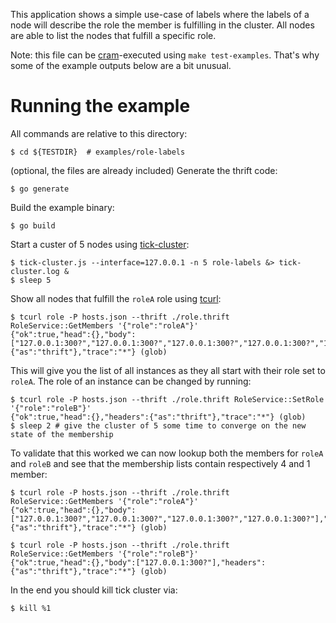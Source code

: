 This application shows a simple use-case of labels where the labels of a node will describe the role the member is fulfilling in the cluster. All nodes are able to list the nodes that fulfill a specific role.

Note: this file can be [cram][3]-executed using `make test-examples`. That's why some of the example outputs below are a bit unusual.

# Running the example

All commands are relative to this directory:

    $ cd ${TESTDIR}  # examples/role-labels

(optional, the files are already included) Generate the thrift code:

    $ go generate

Build the example binary:

    $ go build

Start a custer of 5 nodes using [tick-cluster][1]:

    $ tick-cluster.js --interface=127.0.0.1 -n 5 role-labels &> tick-cluster.log &
    $ sleep 5

Show all nodes that fulfill the `roleA` role using [tcurl][2]:

    $ tcurl role -P hosts.json --thrift ./role.thrift RoleService::GetMembers '{"role":"roleA"}'
    {"ok":true,"head":{},"body":["127.0.0.1:300?","127.0.0.1:300?","127.0.0.1:300?","127.0.0.1:300?","127.0.0.1:300?"],"headers":{"as":"thrift"},"trace":"*"} (glob)

This will give you the list of all instances as they all start with their role set to `roleA`. The role of an instance can be changed by running:

    $ tcurl role -P hosts.json --thrift ./role.thrift RoleService::SetRole '{"role":"roleB"}'
    {"ok":true,"head":{},"headers":{"as":"thrift"},"trace":"*"} (glob)
    $ sleep 2 # give the cluster of 5 some time to converge on the new state of the membership

To validate that this worked we can now lookup both the members for `roleA` and `roleB` and see that the membership lists contain respectively 4 and 1 member:

    $ tcurl role -P hosts.json --thrift ./role.thrift RoleService::GetMembers '{"role":"roleA"}'
    {"ok":true,"head":{},"body":["127.0.0.1:300?","127.0.0.1:300?","127.0.0.1:300?","127.0.0.1:300?"],"headers":{"as":"thrift"},"trace":"*"} (glob)

    $ tcurl role -P hosts.json --thrift ./role.thrift RoleService::GetMembers '{"role":"roleB"}'
    {"ok":true,"head":{},"body":["127.0.0.1:300?"],"headers":{"as":"thrift"},"trace":"*"} (glob)


In the end you should kill tick cluster via:

    $ kill %1

[1]:https://github.com/uber/ringpop-common/
[2]:https://github.com/uber/tcurl
[3]:https://pypi.python.org/pypi/cram
